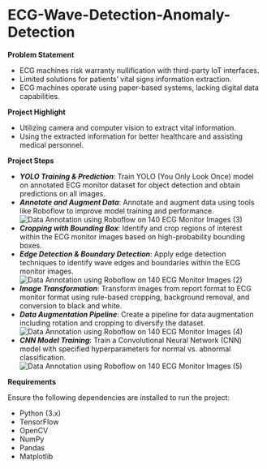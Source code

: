 # ECG-Wave-Detection-Anomaly-Detection

**Problem Statement**

- ECG machines risk warranty nullification with third-party IoT interfaces.
- Limited solutions for patients’ vital signs information extraction.
- ECG machines operate using paper-based systems, lacking digital data capabilities.

**Project Highlight**

- Utilizing camera and computer vision to extract vital information.
- Using the extracted information for better healthcare and assisting medical personnel.

**Project Steps**
- ***YOLO Training & Prediction***: Train YOLO (You Only Look Once) model on annotated ECG monitor dataset for object detection and obtain predictions on all images.
- ***Annotate and Augment Data***: Annotate and augment data using tools like Roboflow to improve model training and performance.
![Data Annotation using Roboflow on 140 ECG Monitor Images (3)](https://github.com/chirag-xcvii/ECG-Wave-Detection-Anomaly-Detection/assets/146003422/43cca9df-e3bf-4c0c-bfdb-61c1f576a7bd)
- ***Cropping with Bounding Box***: Identify and crop regions of interest within the ECG monitor images based on high-probability bounding boxes.
- ***Edge Detection & Boundary Detection***: Apply edge detection techniques to identify wave edges and boundaries within the ECG monitor images.
![Data Annotation using Roboflow on 140 ECG Monitor Images (2)](https://github.com/chirag-xcvii/ECG-Wave-Detection-Anomaly-Detection/assets/146003422/b2657c4c-a061-4078-9753-9ade684ecd77)
- ***Image Transformation***: Transform images from report format to ECG monitor format using rule-based cropping, background removal, and conversion to black and white.
- ***Data Augmentation Pipeline***: Create a pipeline for data augmentation including rotation and cropping to diversify the dataset.
![Data Annotation using Roboflow on 140 ECG Monitor Images (4)](https://github.com/chirag-xcvii/ECG-Wave-Detection-Anomaly-Detection/assets/146003422/8f4b78fb-27f3-46c6-9988-8a20f52de360)
- ***CNN Model Training***: Train a Convolutional Neural Network (CNN) model with specified hyperparameters for normal vs. abnormal classification.
![Data Annotation using Roboflow on 140 ECG Monitor Images (5)](https://github.com/chirag-xcvii/ECG-Wave-Detection-Anomaly-Detection/assets/146003422/f4181bfd-5171-46c7-a984-dccb6e64750a)

**Requirements**

Ensure the following dependencies are installed to run the project:
- Python (3.x)
- TensorFlow
- OpenCV
- NumPy
- Pandas
- Matplotlib




